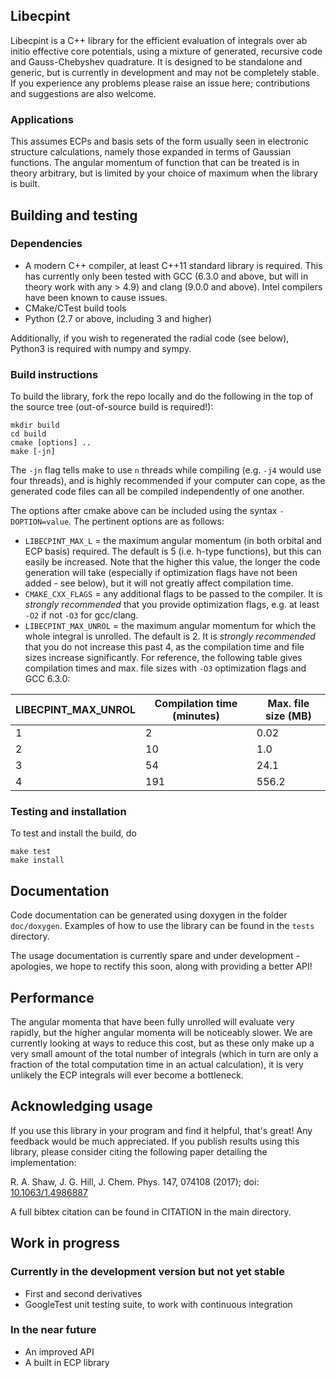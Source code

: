 ## Libecpint

Libecpint is a C++ library for the efficient evaluation of integrals over ab initio effective core potentials, using a mixture of generated, recursive code and Gauss-Chebyshev quadrature. It is designed to be standalone and generic, but is currently in development and may not be completely stable. If you experience any problems please raise an issue here; contributions and suggestions are also welcome.

### Applications

This assumes ECPs and basis sets of the form usually seen in electronic structure calculations, namely those expanded in terms of Gaussian functions. The angular momentum of function that can be treated is in theory arbitrary, but is limited by your choice of maximum when the library is built.


## Building and testing

### Dependencies

- A modern C++ compiler, at least C++11 standard library is required. This has currently only been tested with GCC (6.3.0 and above, but will in theory work with any > 4.9) and clang (9.0.0 and above). Intel compilers have been known to cause issues.
- CMake/CTest build tools
- Python (2.7 or above, including 3 and higher)

Additionally, if you wish to regenerated the radial code (see below),  Python3 is required with numpy and sympy.

### Build instructions

To build the library, fork the repo locally and do the following in the top of the source tree (out-of-source build is required!):

```
mkdir build
cd build
cmake [options] ..
make [-jn]
```

The `-jn` flag tells make to use `n` threads while compiling (e.g. `-j4` would use four threads), and is highly recommended if your computer can cope, as the generated code files can all be compiled independently of one another.

The options after cmake above can be included using the syntax `-DOPTION=value`. The pertinent options are as follows:
- `LIBECPINT_MAX_L` = the maximum angular momentum (in both orbital and ECP basis) required. The default is 5 (i.e. h-type functions), but this can easily be increased. Note that the higher this value, the longer the code generation will take (especially if optimization flags have not been added - see below), but it will not greatly affect compilation time.
- `CMAKE_CXX_FLAGS` = any additional flags to be passed to the compiler. It is _strongly recommended_ that you provide optimization flags, e.g. at least `-O2` if not `-O3` for gcc/clang.
- `LIBECPINT_MAX_UNROL` = the maximum angular momentum for which the whole integral is unrolled. The default is 2. It is _strongly recommended_ that you do not increase this past 4, as the compilation time and file sizes increase significantly. For reference, the following table gives compilation times and max. file sizes with `-O3` optimization flags and GCC 6.3.0:

|  LIBECPINT_MAX_UNROL |  Compilation time (minutes)  | Max. file size (MB)  |
|---|---|---|
|  1  |  2  |  0.02  |
|  2  |  10  | 1.0  |
|  3  |  54  |  24.1  |
|  4  |  191  |  556.2  |


### Testing and installation

To test and install the build, do
```
make test
make install
```

## Documentation

Code documentation can be generated using doxygen in the folder `doc/doxygen`. Examples of how to use the library can be found in the `tests` directory.

The usage documentation is currently spare and under development - apologies, we hope to rectify this soon, along with providing a better API!

## Performance

The angular momenta that have been fully unrolled will evaluate very rapidly, but the higher angular momenta will be noticeably slower. We are currently looking at ways to reduce this cost, but as these only make up a very small amount of the total number of integrals (which in turn are only a fraction of the total computation time in an actual calculation), it is very unlikely the ECP integrals will ever become a bottleneck.


## Acknowledging usage

If you use this library in your program and find it helpful, that's great! Any feedback would be much appreciated. If you publish results using this library, please consider citing the following paper detailing the implementation:

R. A. Shaw, J. G. Hill, J. Chem. Phys. 147, 074108 (2017); doi: [10.1063/1.4986887](http://dx.doi.org/10.1063/1.4986887)

A full bibtex citation can be found in CITATION in the main directory.

## Work in progress

### Currently in the development version but not yet stable
- First and second derivatives
- GoogleTest unit testing suite, to work with continuous integration

### In the near future
- An improved API
- A built in ECP library

